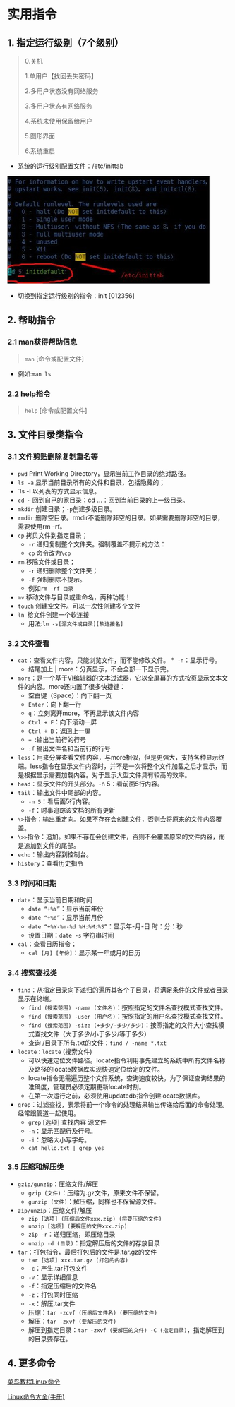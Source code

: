 # 实用指令

## 1. 指定运行级别（7个级别）

>0.关机
>
>1.单用户【找回丢失密码】
>
>2.多用户状态没有网络服务
>
>3.多用户状态有网络服务
>
>4.系统未使用保留给用户
>
>5.图形界面
>
>6.系统重启

* 系统的运行级别配置文件：/etc/inittab


![3.5运行级别指令.jpg](../Linux_note/images/3.5运行级别指令.jpg)
* 切换到指定运行级别的指令：init [012356]

## 2. 帮助指令

### 2.1 man获得帮助信息

> `man` [命令或配置文件]

* 例如:`man ls`

### 2.2 help指令

> `help` [命令或配置文件]

## 3. 文件目录类指令

### 3.1 文件剪贴删除复制重名等

* `pwd` Print Working Directory，显示当前工作目录的绝对路径。
* `ls -a` 显示当前目录所有的文件和目录，包括隐藏的；
* `ls -l 以列表的方式显示信息。
* `cd ~` 回到自己的家目录；cd …：回到当前目录的上一级目录。
* `mkdir` 创建目录；`-p`创建多级目录。
* `rmdir` 删除空目录。rmdir不能删除非空的目录。如果需要删除非空的目录，需要使用rm -rf。
* `cp` 拷贝文件到指定目录；
  * `-r` 递归复制整个文件夹。强制覆盖不提示的方法：
  * `cp` 命令改为`\cp`
* `rm` 移除文件或目录；
  * `-r` 递归删除整个文件夹；
  * `-f` 强制删除不提示。
  * 例如`rm -rf 目录`
* `mv` 移动文件与目录或重命名，两种功能！
* `touch` 创建空文件。可以一次性创建多个文件
* `ln `给文件创建一个软连接
  * 用法:`ln -s[源文件或目录][软连接名]`

### 3.2 文件查看

* `cat`：查看文件内容。只能浏览文件，而不能修改文件。
  *` -n`：显示行号。
  * 结尾加上 | more：分页显示，不会全部一下显示完。
* `more`：是一个基于VI编辑器的文本过滤器，它以全屏幕的方式按页显示文本文件的内容。more还内置了很多快捷键：
  * 空白键（Space）：向下翻一页
  * `Enter`：向下翻一行
  * `q`：立刻离开more，不再显示该文件内容
  * `Ctrl + F`：向下滚动一屏
  * `Ctrl + B`：返回上一屏
  * `= `:输出当前行的行号
  * `:f` 输出文件名和当前行的行号
* `less`：用来分屏查看文件内容，与more相似，但是更强大，支持各种显示终端。less指令在显示文件内容时，并不是一次将整个文件加载之后才显示，而是根据显示需要加载内容。对于显示大型文件具有较高的效率。
* `head`：显示文件的开头部分。-n 5：看前面5行内容。
* `tail`：输出文件中尾部的内容。
  * `-n 5`：看后面5行内容。
  * `-f`：时事追踪该文档的所有更新
* `\>`指令：输出重定向。如果不存在会创建文件，否则会将原来的文件内容覆盖。
* `\>>`指令：追加。如果不存在会创建文件，否则不会覆盖原来的文件内容，而是追加到文件的尾部。
* `echo`：输出内容到控制台。
* `history`：查看历史指令

### 3.3 时间和日期

* `date`：显示当前日期和时间
  * `date “+%Y”`：显示当前年份
  * `date “+%d”`：显示当前月份
  * `date “+%Y-%m-%d %H:%M:%S”`：显示年-月-日 时：分：秒
  * 设置日期：`date -s` 字符串时间
* `cal`：查看日历指令；
  * `cal [月] [年份]`：显示某一年或月的日历

### 3.4 搜索查找类

* `find`：从指定目录向下递归的遍历其各个子目录，将满足条件的文件或者目录显示在终端。
  * `find (搜索范围) -name (文件名)`：按照指定的文件名查找模式查找文件。
  * `find (搜索范围) -user (用户名)`：按照指定的用户名查找模式查找文件。
  * `find (搜索范围) -size (+多少/-多少/多少)`：按照指定的文件大小查找模式查找文件（大于多少/小于多少/等于多少）
  * 查询 /目录下所有.txt的文件：`find / -name *.txt`
* `locate：locate` (搜索文件)
  * 可以快速定位文件路径。locate指令利用事先建立的系统中所有文件名称及路径的locate数据库实现快速定位给定的文件。
  * locate指令无需遍历整个文件系统，查询速度较快。为了保证查询结果的准确度，管理员必须定期更新locate时刻。
  * 在第一次运行之前，必须使用updatedb指令创建locate数据库。
* `grep`：过滤查找，表示将前一个命令的处理结果输出传递给后面的命令处理。经常跟管道一起使用。
  * `grep` [选项] 查找内容 源文件
  * `-n`：显示匹配行及行号。
  * `-i`：忽略大小写字母。
  * `cat hello.txt | grep yes`

### 3.5 压缩和解压类

* `gzip/gunzip`：压缩文件/解压
  * `gzip (文件)`：压缩为.gz文件，原来文件不保留。
  * `gunzip (文件)`：解压缩，同样也不保留源文件。
* `zip/unzip`：压缩文件/解压
  * `zip [选项] (压缩后文件xxx.zip) (将要压缩的文件)`
  * `unzip [选项] (要解压的文件xxx.zip)`
  * `zip -r`：递归压缩，即压缩目录
  * `unzip -d (目录)`：指定解压后的文件的存放目录
* `tar`：打包指令，最后打包后的文件是.tar.gz的文件
  * `tar [选项] xxx.tar.gz (打包的内容)`
  * `-c`：产生.tar打包文件
  * `-v`：显示详细信息
  * `-f`：指定压缩后的文件名
  * `-z`：打包同时压缩
  * `-x`：解压.tar文件
  * 压缩：`tar -zcvf (压缩后文件名) (要压缩的文件)`
  * 解压：`tar -zxvf (要解压的文件)`
  * 解压到指定目录：`tar -zxvf (要解压的文件) -C (指定目录)`，指定解压到的目录要存在。

## 4. 更多命令

[菜鸟教程Linux命令](https://www.runoob.com/linux/linux-command-manual.html)


[Linux命令大全(手册)](https://www.linuxcool.com/)
